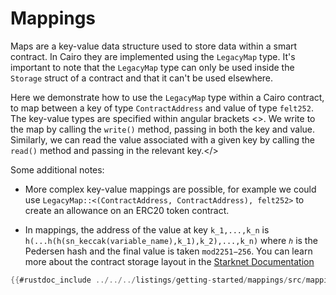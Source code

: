 # Mappings

Maps are a key-value data structure used to store data within a smart contract. In Cairo they are implemented using the `LegacyMap` type. It's important to note that the `LegacyMap` type can only be used inside the `Storage` struct of a contract and that it can't be used elsewhere.

Here we demonstrate how to use the `LegacyMap` type within a Cairo contract, to map between a key of type `ContractAddress` and value of type `felt252`. The key-value types are specified within angular brackets <>. We write to the map by calling the `write()` method, passing in both the key and value. Similarly, we can read the value associated with a given key by calling the `read()` method and passing in the relevant key.</>

Some additional notes:

- More complex key-value mappings are possible, for example we could use `LegacyMap::<(ContractAddress, ContractAddress), felt252>` to create an allowance on an ERC20 token contract.

- In mappings, the address of the value at key `k_1,...,k_n` is `h(...h(h(sn_keccak(variable_name),k_1),k_2),...,k_n)` where `ℎ` is the Pedersen hash and the final value is taken `mod2251−256`. You can learn more about the contract storage layout in the [Starknet Documentation](https://docs.starknet.io/documentation/architecture_and_concepts/Smart_Contracts/contract-storage/#storage_variables)


```rust
{{#rustdoc_include ../../../listings/getting-started/mappings/src/mappings.cairo:contract}}
```
